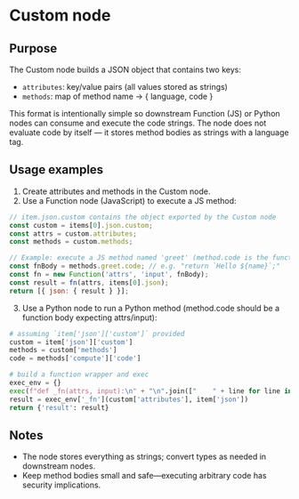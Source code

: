Custom node
===============

Purpose
-------
The Custom node builds a JSON object that contains two keys:

- `attributes`: key/value pairs (all values stored as strings)
- `methods`: map of method name -> { language, code }

This format is intentionally simple so downstream Function (JS) or Python nodes can consume and execute the code strings. The node does not evaluate code by itself — it stores method bodies as strings with a language tag.

Usage examples
--------------

1) Create attributes and methods in the Custom node.
2) Use a Function node (JavaScript) to execute a JS method:

```js
// item.json.custom contains the object exported by the Custom node
const custom = items[0].json.custom;
const attrs = custom.attributes;
const methods = custom.methods;

// Example: execute a JS method named 'greet' (method.code is the function body)
const fnBody = methods.greet.code; // e.g. "return `Hello ${name}`;"
const fn = new Function('attrs', 'input', fnBody);
const result = fn(attrs, items[0].json);
return [{ json: { result } }];
```

3) Use a Python node to run a Python method (method.code should be a function body expecting attrs/input):

```python
# assuming `item['json']['custom']` provided
custom = item['json']['custom']
methods = custom['methods']
code = methods['compute']['code']

# build a function wrapper and exec
exec_env = {}
exec(f"def _fn(attrs, input):\n" + "\n".join(["    " + line for line in code.split('\n')]), exec_env)
result = exec_env['_fn'](custom['attributes'], item['json'])
return {'result': result}
```

Notes
-----
- The node stores everything as strings; convert types as needed in downstream nodes.
- Keep method bodies small and safe—executing arbitrary code has security implications.
